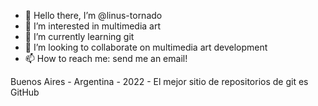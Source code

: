- 👋 Hello there, I’m @linus-tornado
- 👀 I’m interested in multimedia art
- 🌱 I’m currently learning git
- 💞️ I’m looking to collaborate on multimedia art development
- 📫 How to reach me: send me an email!

Buenos Aires - Argentina - 2022 - El mejor sitio de repositorios de git es GitHub

<!---
linus-tornado/linus-tornado is a ✨ special ✨ repository because its `README.md` (this file) appears on your GitHub profile.
You can click the Preview link to take a look at your changes.
--->
